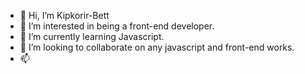 - 👋 Hi, I’m Kipkorir-Bett
- 👀 I’m interested in being a front-end developer.
- 🌱 I’m currently learning Javascript.
- 💞️ I’m looking to collaborate on any javascript and front-end works.
- 📫

<!---
Kipkorir-Bett/Kipkorir-Bett is a ✨ special ✨ repository because its `README.md` (this file) appears on your GitHub profile.
You can click the Preview link to take a look at your changes.
--->
